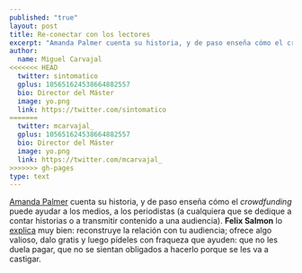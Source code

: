 ```yaml
---
published: "true"
layout: post
title: Re-conectar con los lectores
excerpt: "Amanda Palmer cuenta su historia, y de paso enseña cómo el crowdfunding puede ayudar a los medios, a los periodistas (a cualquiera que se dedique a contar historias o a transmitir contenido a una audiencia). Felix Salmon lo explica muy bien: reconstruye la relación con tu audiencia; ofrece algo valioso, dalo gratis y luego pídeles con fraqueza que ayuden: que no les duela pagar, que no se sientan obligados a hacerlo porque se les va a castigar." 
author:
  name: Miguel Carvajal
<<<<<<< HEAD
  twitter: sintomatico
  gplus: 105651624538664882557 
  bio: Director del Máster
  image: yo.png
  link: https://twitter.com/sintomatico
=======
  twitter: mcarvajal_
  gplus: 105651624538664882557 
  bio: Director del Máster
  image: yo.png
  link: https://twitter.com/mcarvajal_
>>>>>>> gh-pages
type: text
---
```

[Amanda Palmer](http://www.ted.com/talks/amanda_palmer_the_art_of_asking.html?embed=true) cuenta su historia, y de paso enseña cómo el _crowdfunding_ puede ayudar a los medios, a los periodistas (a cualquiera que se dedique a contar historias o a transmitir contenido a una audiencia). **Felix Salmon** lo [explica](http://reut.rs/14si8C4 "Content economics, part 2: payments") muy bien: reconstruye la relación con tu audiencia; ofrece algo valioso, dalo gratis y luego pídeles con fraqueza que ayuden: que no les duela pagar, que no se sientan obligados a hacerlo porque se les va a castigar.